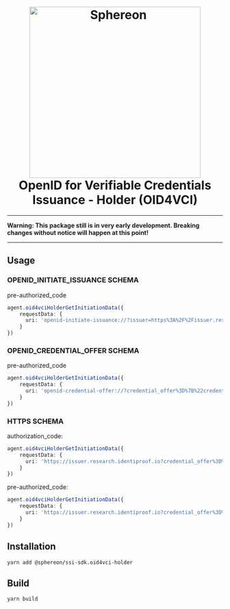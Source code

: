 <!--suppress HtmlDeprecatedAttribute -->
<h1 align="center">
  <br>
  <a href="https://www.sphereon.com"><img src="https://sphereon.com/content/themes/sphereon/assets/img/logo.svg" alt="Sphereon" width="400"></a>
  <br>OpenID for Verifiable Credentials Issuance - Holder (OID4VCI)
  <br>
</h1>

---

**Warning: This package still is in very early development. Breaking changes without notice will happen at this point!**

---

## Usage

### OPENID_INITIATE_ISSUANCE SCHEMA

pre-authorized_code

```typescript
agent.oid4vciHolderGetInitiationData({
    requestData: {
      uri: 'openid-initiate-issuance://?issuer=https%3A%2F%2Fissuer.research.identiproof.io&credential_type=OpenBadgeCredentialUrl&pre-authorized_code=4jLs9xZHEfqcoow0kHE7d1a8hUk6Sy-5bVSV2MqBUGUgiFFQi-ImL62T-FmLIo8hKA1UdMPH0lM1xAgcFkJfxIw9L-lI3mVs0hRT8YVwsEM1ma6N3wzuCdwtMU4bcwKp&user_pin_required=true'
    }
})
```

### OPENID_CREDENTIAL_OFFER SCHEMA

pre-authorized_code

```typescript
agent.oid4vciHolderGetInitiationData({
    requestData: {
      uri: 'openid-credential-offer://?credential_offer%3D%7B%22credential_issuer%22%3A%22https%3A%2F%2Fissuer.research.identiproof.io%22%2C%22credentials%22%3A%5B%7B%22format%22%3A%22jwt_vc_json%22%2C%22types%22%3A%5B%22VerifiableCredential%22%2C%22UniversityDegreeCredential%22%5D%7D%5D%2C%22grants%22%3A%7B%22urn%3Aietf%3Aparams%3Aoauth%3Agrant-type%3Apre-authorized_code%22%3A%7B%22pre-authorized_code%22%3A%22adhjhdjajkdkhjhdj%22%2C%22user_pin_required%22%3Atrue%7D%7D%7D'
    }
})
```

### HTTPS SCHEMA

authorization_code:

```typescript
agent.oid4vciHolderGetInitiationData({
    requestData: {
      uri: 'https://issuer.research.identiproof.io?credential_offer%3D%7B%22credential_issuer%22%3A%22https%3A%2F%2Fissuer.research.identiproof.io%22%2C%22credentials%22%3A%5B%7B%22format%22%3A%22jwt_vc_json%22%2C%22types%22%3A%5B%22VerifiableCredential%22%2C%22UniversityDegreeCredential%22%5D%7D%5D%2C%22grants%22%3A%7B%22authorization_code%22%3A%7B%22issuer_state%22%3A%22eyJhbGciOiJSU0Et...FYUaBy%22%7D%7D%7D'
    }
})
```

pre-authorized_code:

```typescript
agent.oid4vciHolderGetInitiationData({
    requestData: {
      uri: 'https://issuer.research.identiproof.io?credential_offer%3D%7B%22credential_issuer%22%3A%22https%3A%2F%2Fissuer.research.identiproof.io%22%2C%22credentials%22%3A%5B%7B%22format%22%3A%22jwt_vc_json%22%2C%22types%22%3A%5B%22VerifiableCredential%22%2C%22UniversityDegreeCredential%22%5D%7D%5D%2C%22grants%22%3A%7B%22urn%3Aietf%3Aparams%3Aoauth%3Agrant-type%3Apre-authorized_code%22%3A%7B%22pre-authorized_code%22%3A%22adhjhdjajkdkhjhdj%22%2C%22user_pin_required%22%3Atrue%7D%7D%7D'
    }
})
```

## Installation

```shell
yarn add @sphereon/ssi-sdk.oid4vci-holder
```

## Build

```shell
yarn build
```
